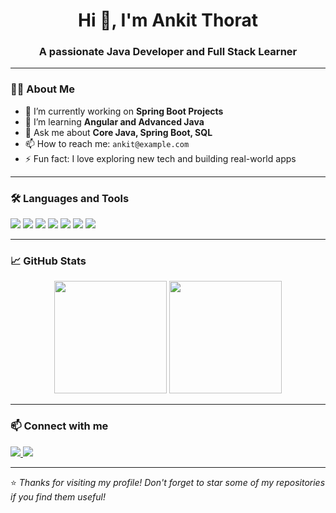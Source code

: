 <h1 align="center">Hi 👋, I'm Ankit Thorat</h1>
<h3 align="center">A passionate Java Developer and Full Stack Learner</h3>

---

### 🧑‍💻 About Me
- 🔭 I’m currently working on **Spring Boot Projects**
- 🌱 I’m learning **Angular and Advanced Java**
- 💬 Ask me about **Core Java, Spring Boot, SQL**
- 📫 How to reach me: `ankit@example.com`
- ⚡ Fun fact: I love exploring new tech and building real-world apps

---

### 🛠️ Languages and Tools

<p>
  <img src="https://img.shields.io/badge/Java-ED8B00?style=for-the-badge&logo=java&logoColor=white"/>
  <img src="https://img.shields.io/badge/SpringBoot-6DB33F?style=for-the-badge&logo=springboot&logoColor=white"/>
  <img src="https://img.shields.io/badge/MySQL-4479A1?style=for-the-badge&logo=mysql&logoColor=white"/>
  <img src="https://img.shields.io/badge/Git-F05032?style=for-the-badge&logo=git&logoColor=white"/>
  <img src="https://img.shields.io/badge/GitHub-181717?style=for-the-badge&logo=github&logoColor=white"/>
  <img src="https://img.shields.io/badge/HTML-E34F26?style=for-the-badge&logo=html5&logoColor=white"/>
  <img src="https://img.shields.io/badge/CSS-1572B6?style=for-the-badge&logo=css3&logoColor=white"/>
</p>

---

### 📈 GitHub Stats

<p align="center">
  <img src="https://github-readme-stats.vercel.app/api?username=ankit-thorat&show_icons=true&theme=radical" height="180"/>
  <img src="https://github-readme-stats.vercel.app/api/top-langs/?username=ankit-thorat&layout=compact&theme=radical" height="180"/>
</p>

---

### 📫 Connect with me

<p>
  <a href="https://www.linkedin.com/in/your-linkedin/" target="_blank">
    <img src="https://img.shields.io/badge/LinkedIn-blue?style=for-the-badge&logo=linkedin&logoColor=white"/>
  </a>
  <a href="mailto:ankit@example.com">
    <img src="https://img.shields.io/badge/Gmail-D14836?style=for-the-badge&logo=gmail&logoColor=white"/>
  </a>
</p>

---

⭐ *Thanks for visiting my profile! Don't forget to star some of my repositories if you find them useful!*
